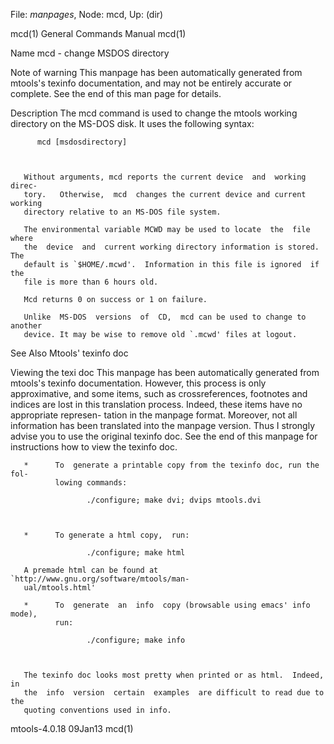File: *manpages*,  Node: mcd,  Up: (dir)

mcd(1)                      General Commands Manual                     mcd(1)



Name
       mcd - change MSDOS directory



Note of warning
       This  manpage  has  been  automatically generated from mtools's texinfo
       documentation, and may not be entirely accurate or complete.   See  the
       end of this man page for details.

Description
       The  mcd  command is used to change the mtools working directory on the
       MS-DOS disk. It uses the following syntax:

          mcd [msdosdirectory]



       Without arguments, mcd reports the current device  and  working  direc-
       tory.   Otherwise,  mcd  changes the current device and current working
       directory relative to an MS-DOS file system.

       The environmental variable MCWD may be used to locate  the  file  where
       the  device  and  current working directory information is stored.  The
       default is `$HOME/.mcwd'.  Information in this file is ignored  if  the
       file is more than 6 hours old.

       Mcd returns 0 on success or 1 on failure.

       Unlike  MS-DOS  versions  of  CD,  mcd can be used to change to another
       device. It may be wise to remove old `.mcwd' files at logout.

See Also
       Mtools' texinfo doc

Viewing the texi doc
       This manpage has been automatically  generated  from  mtools's  texinfo
       documentation.  However,  this  process is only approximative, and some
       items, such as crossreferences, footnotes and indices are lost in  this
       translation process.  Indeed, these items have no appropriate represen-
       tation in the manpage format.  Moreover, not all information  has  been
       translated into the manpage version.  Thus I strongly advise you to use
       the original texinfo doc.  See the end of this manpage for instructions
       how to view the texinfo doc.

       *      To  generate a printable copy from the texinfo doc, run the fol-
              lowing commands:

                     ./configure; make dvi; dvips mtools.dvi



       *      To generate a html copy,  run:

                     ./configure; make html

       A premade html can be found at `http://www.gnu.org/software/mtools/man-
       ual/mtools.html'

       *      To  generate  an  info  copy (browsable using emacs' info mode),
              run:

                     ./configure; make info



       The texinfo doc looks most pretty when printed or as html.  Indeed,  in
       the  info  version  certain  examples  are difficult to read due to the
       quoting conventions used in info.

mtools-4.0.18                       09Jan13                             mcd(1)
